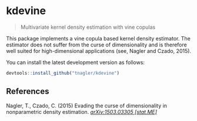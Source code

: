 kdevine
=========

> Multivariate kernel density estimation with vine copulas

This package implements a vine copula based kernel density estimator. The 
estimator does not suffer from the curse of dimensionality and is therefore well 
suited for high-dimensional applications (see, Nagler and Czado, 2015). 

You can install the latest development version as follows:

``` r
devtools::install_github("tnagler/kdevine")
```


References
----------

Nagler, T., Czado, C. (2015) 
Evading the curse of dimensionality in nonparametric density estimation. 
[*arXiv:1503.03305 [stat.ME]*](http://arxiv.org/abs/1503.03305)

